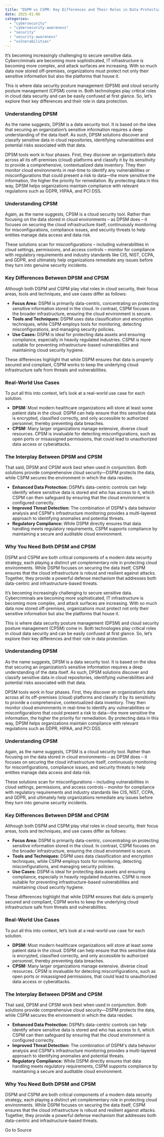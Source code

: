 ```yaml
---
title: "DSPM vs CSPM: Key Differences and Their Roles in Data Protection"
date: 2025-01-06
categories: 
  - "cybersecurity"
  - "cybersecurity-awareness"
  - "security"
  - "security-awareness"
  - "vulnerabilities"
---
```


It’s becoming increasingly challenging to secure sensitive data. Cybercriminals are becoming more sophisticated, IT infrastructure is becoming more complex, and attack surfaces are increasing. With so much data now stored off-premises, organizations must protect not only their sensitive information but also the platforms that house it.

This is where data security posture management (DPSM) and cloud security posture management (CPSM) come in. Both technologies play critical roles in cloud data security and can be easily confused at first glance. So, let’s explore their key differences and their role in data protection.

### Understanding DPSM

As the name suggests, DPSM is a data security tool. It is based on the idea that securing an organization’s sensitive information requires a deep understanding of the data itself. As such, DPSM solutions discover and classify sensitive data in cloud repositories, identifying vulnerabilities and potential risks associated with that data.

DPSM tools work in four phases. First, they discover an organization’s data across all its off-premises (cloud) platforms and classify it by its sensitivity to provide a comprehensive, contextualized data inventory. They then monitor cloud environments in real-time to identify any vulnerabilities or misconfigurations that could present a risk to data—the more sensitive the information, the higher the priority for remediation. By protecting data in this way, DPSM helps organizations maintain compliance with relevant regulations such as GDPR, HIPAA, and PCI DSS.

### Understanding CPSM

Again, as the name suggests, CPSM is a cloud security tool. Rather than focusing on the data stored in cloud environments – as DPSM does – it focuses on securing the cloud infrastructure itself, continuously monitoring for misconfigurations, compliance issues, and security threats to help entities manage data access and data risk.

These solutions scan for misconfigurations – including vulnerabilities in cloud settings, permissions, and access controls – monitor for compliance with regulatory requirements and industry standards like CIS, NIST, CCPA, and GDPR, and ultimately help organizations remediate any issues before they turn into genuine security incidents.

### Key Differences Between DPSM and CPSM

Although both DSPM and CSPM play vital roles in cloud security, their focus areas, tools and techniques, and use cases differ as follows:

- **Focus Area:** DSPM is primarily data-centric, concentrating on protecting sensitive information stored in the cloud. In contrast, CSPM focuses on the broader infrastructure, ensuring the cloud environment is secure.
- **Tools and Techniques:** DSPM uses data classification and encryption techniques, while CSPM employs tools for monitoring, detecting misconfigurations, and managing security policies.
- **Use Cases:** DSPM is ideal for protecting data assets and ensuring compliance, especially in heavily regulated industries. CSPM is more suitable for preventing infrastructure-based vulnerabilities and maintaining cloud security hygiene.

These differences highlight that while DSPM ensures that data is properly secured and compliant, CSPM works to keep the underlying cloud infrastructure safe from threats and vulnerabilities.

### Real-World Use Cases

To put all this into context, let’s look at a real-world use case for each solution.

- **DPSM:** Most modern healthcare organizations will store at least some patient data in the cloud. DSPM can help ensure that this sensitive data is encrypted, classified correctly, and only accessible to authorized personnel, thereby preventing data breaches.
- **CPSM:** Many larger organizations manage extensive, diverse cloud resources. CPSM is invaluable for detecting misconfigurations, such as open ports or misassigned permissions, that could lead to unauthorized data access or cyberattacks.

### The Interplay Between DPSM and CPSM

That said, DPSM and CPSM work best when used in conjunction. Both solutions provide comprehensive cloud security—DSPM protects the data, while CSPM secures the environment in which the data resides.

- **Enhanced Data Protection:** DSPM’s data-centric controls can help identify where sensitive data is stored and who has access to it, which CSPM can then safeguard by ensuring that the cloud environment is configured correctly.
- **Improved Threat Detection:** The combination of DSPM's data behavior analysis and CSPM's infrastructure monitoring provides a multi-layered approach to identifying anomalies and potential threats.
- **Regulatory Compliance:** While DSPM directly ensures that data handling meets regulatory requirements, CSPM supports compliance by maintaining a secure and auditable cloud environment.

### Why You Need Both DPSM and CPSM

DSPM and CSPM are both critical components of a modern data security strategy, each playing a distinct yet complementary role in protecting cloud environments. While DSPM focuses on securing the data itself, CSPM ensures that the cloud infrastructure is robust and resilient against attacks. Together, they provide a powerful defense mechanism that addresses both data-centric and infrastructure-based threats.

It’s becoming increasingly challenging to secure sensitive data. Cybercriminals are becoming more sophisticated, IT infrastructure is becoming more complex, and attack surfaces are increasing. With so much data now stored off-premises, organizations must protect not only their sensitive information but also the platforms that house it.

This is where data security posture management (DPSM) and cloud security posture management (CPSM) come in. Both technologies play critical roles in cloud data security and can be easily confused at first glance. So, let’s explore their key differences and their role in data protection.

### Understanding DPSM

As the name suggests, DPSM is a data security tool. It is based on the idea that securing an organization’s sensitive information requires a deep understanding of the data itself. As such, DPSM solutions discover and classify sensitive data in cloud repositories, identifying vulnerabilities and potential risks associated with that data.

DPSM tools work in four phases. First, they discover an organization’s data across all its off-premises (cloud) platforms and classify it by its sensitivity to provide a comprehensive, contextualized data inventory. They then monitor cloud environments in real-time to identify any vulnerabilities or misconfigurations that could present a risk to data—the more sensitive the information, the higher the priority for remediation. By protecting data in this way, DPSM helps organizations maintain compliance with relevant regulations such as GDPR, HIPAA, and PCI DSS.

### Understanding CPSM

Again, as the name suggests, CPSM is a cloud security tool. Rather than focusing on the data stored in cloud environments – as DPSM does – it focuses on securing the cloud infrastructure itself, continuously monitoring for misconfigurations, compliance issues, and security threats to help entities manage data access and data risk.

These solutions scan for misconfigurations – including vulnerabilities in cloud settings, permissions, and access controls – monitor for compliance with regulatory requirements and industry standards like CIS, NIST, CCPA, and GDPR, and ultimately help organizations remediate any issues before they turn into genuine security incidents.

### Key Differences Between DPSM and CPSM

Although both DSPM and CSPM play vital roles in cloud security, their focus areas, tools and techniques, and use cases differ as follows:

- **Focus Area:** DSPM is primarily data-centric, concentrating on protecting sensitive information stored in the cloud. In contrast, CSPM focuses on the broader infrastructure, ensuring the cloud environment is secure.
- **Tools and Techniques:** DSPM uses data classification and encryption techniques, while CSPM employs tools for monitoring, detecting misconfigurations, and managing security policies.
- **Use Cases:** DSPM is ideal for protecting data assets and ensuring compliance, especially in heavily regulated industries. CSPM is more suitable for preventing infrastructure-based vulnerabilities and maintaining cloud security hygiene.

These differences highlight that while DSPM ensures that data is properly secured and compliant, CSPM works to keep the underlying cloud infrastructure safe from threats and vulnerabilities.

### Real-World Use Cases

To put all this into context, let’s look at a real-world use case for each solution.

- **DPSM:** Most modern healthcare organizations will store at least some patient data in the cloud. DSPM can help ensure that this sensitive data is encrypted, classified correctly, and only accessible to authorized personnel, thereby preventing data breaches.
- **CPSM:** Many larger organizations manage extensive, diverse cloud resources. CPSM is invaluable for detecting misconfigurations, such as open ports or misassigned permissions, that could lead to unauthorized data access or cyberattacks.

### The Interplay Between DPSM and CPSM

That said, DPSM and CPSM work best when used in conjunction. Both solutions provide comprehensive cloud security—DSPM protects the data, while CSPM secures the environment in which the data resides.

- **Enhanced Data Protection:** DSPM’s data-centric controls can help identify where sensitive data is stored and who has access to it, which CSPM can then safeguard by ensuring that the cloud environment is configured correctly.
- **Improved Threat Detection:** The combination of DSPM's data behavior analysis and CSPM's infrastructure monitoring provides a multi-layered approach to identifying anomalies and potential threats.
- **Regulatory Compliance:** While DSPM directly ensures that data handling meets regulatory requirements, CSPM supports compliance by maintaining a secure and auditable cloud environment.

### Why You Need Both DPSM and CPSM

DSPM and CSPM are both critical components of a modern data security strategy, each playing a distinct yet complementary role in protecting cloud environments. While DSPM focuses on securing the data itself, CSPM ensures that the cloud infrastructure is robust and resilient against attacks. Together, they provide a powerful defense mechanism that addresses both data-centric and infrastructure-based threats.

Go to Source
